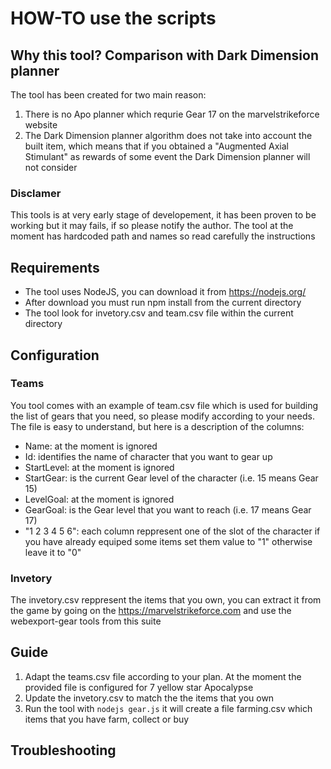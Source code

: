 # HOW-TO use the scripts
## Why this tool? Comparison with Dark Dimension planner
The tool has been created for two main reason:
1. There is no Apo planner which requrie Gear 17 on the marvelstrikeforce website
1. The Dark Dimension planner algorithm does not take into account the built item, 
which means that if you obtained a "Augmented Axial Stimulant" as rewards of some
event the Dark Dimension planner will not consider

### Disclamer
This tools is at very early stage of developement, it has been proven to be working 
but it may fails, if so please notify the author.
The tool at the moment has hardcoded path and names so read carefully the instructions

## Requirements
- The tool uses NodeJS, you can download it from https://nodejs.org/
- After download you must run npm install from the current directory
- The tool look for invetory.csv and team.csv file within the current directory

## Configuration
### Teams
You tool comes with an example of team.csv file which is used for building the list of gears 
that you need, so please modify according to your needs. The file is easy to understand, but
here is a description of the columns:
- Name: at the moment is ignored
- Id: identifies the name of character that you want to gear up
- StartLevel: at the moment is ignored
- StartGear: is the current Gear level of the character	(i.e. 15 means Gear 15)
- LevelGoal: at the moment is ignored
- GearGoal: is the Gear level that you want to reach (i.e. 17 means Gear 17)	
- "1 2 3 4 5 6": each column reppresent one of the slot of the character if you have already equiped 
some items set them value to "1" otherwise leave it to "0"
### Invetory
The invetory.csv reppresent the items that you own, you can extract it from the game by going on the
https://marvelstrikeforce.com and use the webexport-gear tools from this suite

## Guide
1. Adapt the teams.csv file according to your plan. At the moment the provided file is configured 
for 7 yellow star Apocalypse
2. Update the invetory.csv to match the the items that you own
3. Run the tool with `nodejs gear.js` it will create a file farming.csv which items that you have farm,
collect or buy  

## Troubleshooting

